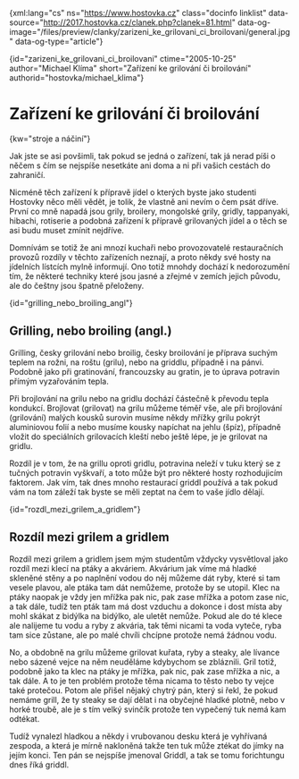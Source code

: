 
{xml:lang="cs" ns="https://www.hostovka.cz" class="docinfo linklist" data-source="http://2017.hostovka.cz/clanek.php?clanek=81.html" data-og-image="/files/preview/clanky/zarizeni\_ke\_grilovani\_ci\_broilovani/general.jpg" data-og-type="article"}

{id="zarizeni\_ke\_grilovani\_ci\_broilovani" ctime="2005-10-25" author="Michael Klíma" short="Zařízení ke grilování či broilování" authorid="hostovka/michael_klima"}

# Zařízení ke grilování či broilování

{kw="stroje a náčiní"}

Jak jste se asi povšimli, tak pokud se jedná o zařízení, tak já nerad píši o něčem s čím se nejspíše nesetkáte ani doma a ni při vašich cestách do zahraničí.

Nicméně těch zařízení k přípravě jídel o kterých byste jako studenti Hostovky něco měli vědět, je tolik, že vlastně ani nevím o čem psát dříve. První co mně napadá jsou grily, broilery, mongolské grily, gridly, tappanyaki, hibachi, rotiserie a podobná zařízení k přípravě grilovaných jídel a o těch se asi budu muset zmínit nejdříve.

Domnívám se totiž že ani mnozí kuchaři nebo provozovatelé restauračních provozů rozdíly v těchto zařízeních neznají, a proto někdy své hosty na jídelních lístcích mylně informují. Ono totiž mnohdy dochází k nedorozumění tím, že některé techniky které jsou jasné a zřejmé v zemích jejich původu, ale do češtny jsou špatně přeloženy.

{id="grilling\_nebo\_broiling_angl"}

## Grilling, nebo broiling (angl.)

Grilling, česky grilování nebo broilig, česky broilování je příprava suchým teplem na rožni, na roštu (grilu), nebo na griddlu, případně i na pánvi. Podobně jako při gratinování, francouzsky au gratin, je to úprava potravin přímým vyzařováním tepla.

Při brojlování na grilu nebo na gridlu dochází částečně k převodu tepla kondukcí. Brojlovat (grilovat) na grilu můžeme téměř vše, ale při brojlování (grilování) malých kousků surovin musíme někdy mřížky grilu pokrýt aluminiovou folií a nebo musíme kousky napíchat na jehlu (špíz), případně vložit do speciálních grilovacích kleští nebo ještě lépe, je je grilovat na gridlu.

Rozdíl je v tom, že na grillu oproti gridlu, potravina neleží v tuku který se z tučných potravin vyškvaří, a toto může být pro některé hosty rozhodujicím faktorem. Jak vím, tak dnes mnoho restaurací griddl používá a tak pokud vám na tom záleží tak byste se měli zeptat na čem to vaše jídlo dělají.

{id="rozdl\_mezi\_grilem\_a\_gridlem"}

## Rozdíl mezi grilem a gridlem

Rozdíl mezi grilem a gridlem jsem mým studentům vždycky vysvětloval jako rozdíl mezi klecí na ptáky a akváriem. Akvárium jak víme má hladké skleněné stěny a po naplnění vodou do něj můžeme dát ryby, které si tam vesele plavou, ale ptáka tam dát nemůžeme, protože by se utopil. Klec na ptáky naopak je vždy jen mřížka pak nic, pak zase mřížka a potom zase nic, a tak dále, tudíž ten pták tam má dost vzduchu a dokonce i dost místa aby mohl skákat z bidýlka na bidýlko, ale uletět nemůže. Pokud ale do té klece ale nalijeme tu vodu a ryby z akvária, tak těmi nicami ta voda vyteče, ryba tam sice zůstane, ale po malé chvíli chcípne protože nemá žádnou vodu.

No, a obdobně na grilu můžeme grilovat kuřata, ryby a steaky, ale lívance nebo sázené vejce na něm neuděláme kdybychom se zbláznili. Gril totiž, podobně jako ta klec na ptáky je mřížka, pak nic, pak zase mřížka a nic, a tak dále. A to je ten problém protože těma nicama to těsto nebo ty vejce také protečou. Potom ale přišel nějaký chytrý pán, který si řekl, že pokud nemáme grill, že ty steaky se dají dělat i na obyčejné hladké plotně, nebo v horké troubě, ale je s tím velký svinčík protože ten vypečený tuk nemá kam odtékat.

Tudíž vynalezl hladkou a někdy i vrubovanou desku která je vyhřívaná zespoda, a která je mírně nakloněná takže ten tuk může ztékat do jímky na jejím konci. Ten pán se nejspíše jmenoval Griddl, a tak se tomu forichtungu dnes říká griddl.

